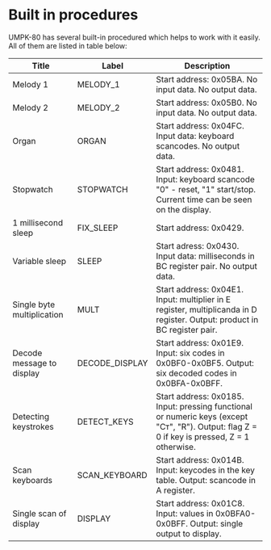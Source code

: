 # Built in procedures

UMPK-80 has several built-in procedured which helps to work with it easily. All of them are listed in table below: 

|Title|Label|Description|
|-----|-----|-----------|
| Melody 1 | MELODY_1 | Start address: 0x05BA. No input data. No output data. |
|Melody 2 | MELODY_2 | Start address: 0x05B0. No input data. No output data. |
| Organ | ORGAN | Start address: 0x04FC. Input data: keyboard scancodes. No output data.|
| Stopwatch | STOPWATCH | Start address: 0x0481. Input: keyboard scancode "0" - reset, "1" start/stop. Current time can be seen on the display. |
| 1 millisecond sleep | FIX_SLEEP | Start address: 0x0429. | No input data. No output data. |
| Variable sleep | SLEEP | Start adress: 0x0430. Input data: milliseconds in BC register pair. No output data. |
| Single byte multiplication | MULT | Start address: 0x04E1. Input: multiplier in E register, multiplicanda in D register. Output: product in BC register pair. |
| Decode message to display | DECODE_DISPLAY | Start address: 0x01E9. Input: six codes in 0x0BF0-0x0BF5. Output: six decoded codes in 0x0BFA-0x0BFF.
| Detecting keystrokes | DETECT_KEYS | Start address: 0x0185. Input: pressing functional or numeric keys (except "Ст", "R"). Output: flag Z = 0 if key is pressed, Z = 1 otherwise. |
| Scan keyboards | SCAN_KEYBOARD | Start address: 0x014B. Input: keycodes in the key table. Output: scancode in A register. |
| Single scan of display | DISPLAY | Start address: 0x01C8. Input: values in 0x0BFA0-0x0BFF. Output: single output to display. |